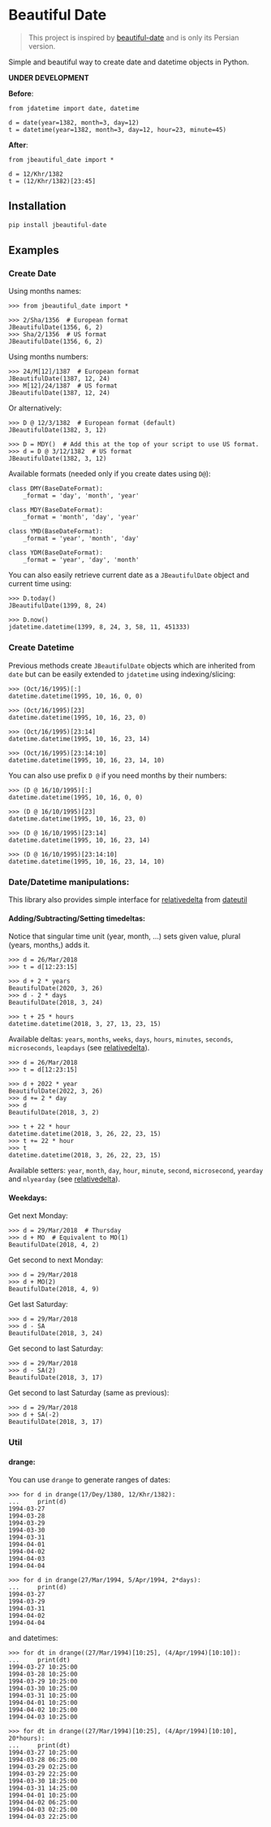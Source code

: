 # Beautiful Date

> This project is inspired by [beautiful-date](https://github.com/kuzmoyev/beautiful-date) and is only its Persian version.


Simple and beautiful way to create date and datetime objects in Python.

**UNDER DEVELOPMENT** 


**Before**:

```python3
from jdatetime import date, datetime

d = date(year=1382, month=3, day=12)
t = datetime(year=1382, month=3, day=12, hour=23, minute=45)
```
    
**After**:

```python3
from jbeautiful_date import *

d = 12/Khr/1382
t = (12/Khr/1382)[23:45]
```

## Installation

```bash
pip install jbeautiful-date
```

## Examples

### Create Date

Using months names:

```python3
>>> from jbeautiful_date import *

>>> 2/Sha/1356  # European format
JBeautifulDate(1356, 6, 2)
>>> Sha/2/1356  # US format
JBeautifulDate(1356, 6, 2)
```
    
Using months numbers:
    
```python3
>>> 24/M[12]/1387  # European format
JBeautifulDate(1387, 12, 24)
>>> M[12]/24/1387  # US format
JBeautifulDate(1387, 12, 24)
```

Or alternatively:

```python3
>>> D @ 12/3/1382  # European format (default)
JBeautifulDate(1382, 3, 12)

>>> D = MDY()  # Add this at the top of your script to use US format. 
>>> d = D @ 3/12/1382  # US format
JBeautifulDate(1382, 3, 12)
```

Available formats (needed only if you create dates using `D@`):

```python3
class DMY(BaseDateFormat):
    _format = 'day', 'month', 'year'

class MDY(BaseDateFormat):
    _format = 'month', 'day', 'year'

class YMD(BaseDateFormat):
    _format = 'year', 'month', 'day'

class YDM(BaseDateFormat):
    _format = 'year', 'day', 'month'
``` 

You can also easily retrieve current date as a `JBeautifulDate` object and current time using:

```python3
>>> D.today()
JBeautifulDate(1399, 8, 24)

>>> D.now()
jdatetime.datetime(1399, 8, 24, 3, 58, 11, 451333)
```

### Create Datetime

Previous methods create `JBeautifulDate` objects which are inherited from `date` but can be 
easily extended to `jdatetime` using indexing/slicing:
 
```python3
>>> (Oct/16/1995)[:]
datetime.datetime(1995, 10, 16, 0, 0)

>>> (Oct/16/1995)[23]
datetime.datetime(1995, 10, 16, 23, 0)

>>> (Oct/16/1995)[23:14]
datetime.datetime(1995, 10, 16, 23, 14)

>>> (Oct/16/1995)[23:14:10]
datetime.datetime(1995, 10, 16, 23, 14, 10)
```

You can also use prefix `D @` if you need months by their numbers:    
    
```python3
>>> (D @ 16/10/1995)[:]
datetime.datetime(1995, 10, 16, 0, 0)

>>> (D @ 16/10/1995)[23]
datetime.datetime(1995, 10, 16, 23, 0)

>>> (D @ 16/10/1995)[23:14]
datetime.datetime(1995, 10, 16, 23, 14)

>>> (D @ 16/10/1995)[23:14:10]
datetime.datetime(1995, 10, 16, 23, 14, 10)
```
    
### Date/Datetime manipulations:

This library also provides simple interface for 
[relativedelta](http://dateutil.readthedocs.io/en/stable/relativedelta.html) from 
[dateutil](http://dateutil.readthedocs.io/en/stable/index.html)

#### Adding/Subtracting/Setting timedeltas:

Notice that singular time unit (year, month, ...) sets given value, plural (years, months,) adds it.


```python3
>>> d = 26/Mar/2018
>>> t = d[12:23:15]

>>> d + 2 * years
BeautifulDate(2020, 3, 26)
>>> d - 2 * days
BeautifulDate(2018, 3, 24)

>>> t + 25 * hours
datetime.datetime(2018, 3, 27, 13, 23, 15)
```
    
Available deltas: `years`, `months`, `weeks`, `days`, `hours`, `minutes`, 
`seconds`, `microseconds`, `leapdays`
(see [relativedelta](http://dateutil.readthedocs.io/en/stable/relativedelta.html)).

```python3
>>> d = 26/Mar/2018
>>> t = d[12:23:15]

>>> d + 2022 * year
BeautifulDate(2022, 3, 26)
>>> d += 2 * day
>>> d
BeautifulDate(2018, 3, 2)

>>> t + 22 * hour
datetime.datetime(2018, 3, 26, 22, 23, 15)
>>> t += 22 * hour
>>> t
datetime.datetime(2018, 3, 26, 22, 23, 15)
```

Available setters: `year`, `month`, `day`, `hour`, `minute`, `second`, `microsecond`,
`yearday` and `nlyearday`
(see [relativedelta](http://dateutil.readthedocs.io/en/stable/relativedelta.html)).

#### Weekdays:

Get next Monday:

```python3
>>> d = 29/Mar/2018  # Thursday
>>> d + MO  # Equivalent to MO(1)
BeautifulDate(2018, 4, 2)
```

Get second to next Monday:

```python3
>>> d = 29/Mar/2018
>>> d + MO(2)
BeautifulDate(2018, 4, 9)
```

Get last Saturday:

```python3
>>> d = 29/Mar/2018
>>> d - SA
BeautifulDate(2018, 3, 24)
```

Get second to last Saturday:

```python3
>>> d = 29/Mar/2018
>>> d - SA(2)
BeautifulDate(2018, 3, 17)
```

Get second to last Saturday (same as previous):

```python3
>>> d = 29/Mar/2018
>>> d + SA(-2)
BeautifulDate(2018, 3, 17)
```
    
### Util

#### drange:

You can use `drange` to generate ranges of dates:

```python3
>>> for d in drange(17/Dey/1380, 12/Khr/1382):
...     print(d)
1994-03-27
1994-03-28
1994-03-29
1994-03-30
1994-03-31
1994-04-01
1994-04-02
1994-04-03
1994-04-04

>>> for d in drange(27/Mar/1994, 5/Apr/1994, 2*days):
...     print(d)
1994-03-27
1994-03-29
1994-03-31
1994-04-02
1994-04-04
```
    
and datetimes:

```python3
>>> for dt in drange((27/Mar/1994)[10:25], (4/Apr/1994)[10:10]):
...     print(dt)
1994-03-27 10:25:00
1994-03-28 10:25:00
1994-03-29 10:25:00
1994-03-30 10:25:00
1994-03-31 10:25:00
1994-04-01 10:25:00
1994-04-02 10:25:00
1994-04-03 10:25:00

>>> for dt in drange((27/Mar/1994)[10:25], (4/Apr/1994)[10:10], 20*hours):
...     print(dt)
1994-03-27 10:25:00
1994-03-28 06:25:00
1994-03-29 02:25:00
1994-03-29 22:25:00
1994-03-30 18:25:00
1994-03-31 14:25:00
1994-04-01 10:25:00
1994-04-02 06:25:00
1994-04-03 02:25:00
1994-04-03 22:25:00
```
